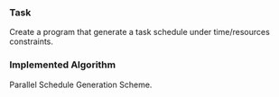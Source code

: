 ### Task
Create a program that generate a task schedule under time/resources constraints.

### Implemented Algorithm 
Parallel Schedule Generation Scheme.
